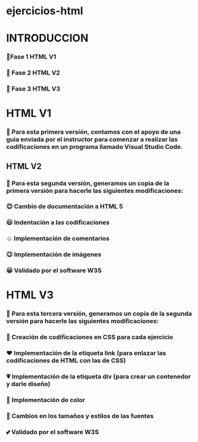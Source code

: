 # ejercicios-html
# INTRODUCCION
### :leaves:Fase 1 HTML V1
### :maple_leaf: Fase 2 HTML V2
### :fallen_leaf: Fase 3 HTML V3
# HTML V1
### :leaves: Para esta primera versión, contamos con el apoyo de una guia enviada por el instructor para comenzar a realizar las codificaciones en un programa llamado Visual Studio Code.
## HTML V2
### :maple_leaf: Para esta segunda versión, generamos un copia de la primera versión para hacerle las siguientes modificaciones:
### :blush: Cambio de documentación a HTML 5
### :smiley: Indentación a las codificaciones 
### :relaxed: Implementación de comentarios
### :wink: Implementación de imágenes
### :grinning: Validado por el software W3S
# HTML V3
### :fallen_leaf: Para esta tercera versión, generamos un copia de la segunda versión para hacerle las siguientes modificaciones:
### :purple_heart: Creación de codificaciones en CSS para cada ejercicio
### :heart: Implementación de la etiqueta link (para enlazar las codificaciones de HTML con las de CSS)
### :heartpulse: Implementación de la etiqueta div (para crear un contenedor y darle diseño)
### :yellow_heart: Implementación de color 
### :green_heart: Cambios en los tamaños y estilos de las fuentes 
### :two_hearts: Validado por el software W3S 
